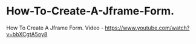 # How-To-Create-A-Jframe-Form.
How To Create A Jframe Form.
Video - https://www.youtube.com/watch?v=bbXCgtA5oy8
